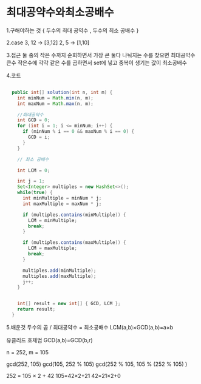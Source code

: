 # 최대공약수와최소공배수

1.구해야하는 것
{ 두수의 최대 공약수 , 두수의 최소 공배수 }


2.case
3, 12 -> [3,12]
2, 5 -> [1,10]


3.접근
둘 중의 작은 수까지 순회하면서 가장 큰 둘다 나눠지는 수를 찾으면 최대공약수
큰수 작은수에 각각 같은 수를 곱하면서 set에 넣고 중복이 생기는 값이 최소공배수


4.코드

```java

  public int[] solution(int n, int m) {
    int minNum = Math.min(n, m);
    int maxNum = Math.max(n, m);

    //최대공약수
    int GCD = 0;
    for (int i = 1; i <= minNum; i++) {
      if (minNum % i == 0 && maxNum % i == 0) {
        GCD = i;
      }
    }

    // 최소 공배수

    int LCM = 0;

    int j = 1;
    Set<Integer> multiples = new HashSet<>();
    while(true) {
      int minMultiple = minNum * j;
      int maxMultiple = maxNum * j;

      if (multiples.contains(minMultiple)) {
        LCM = minMultiple;
        break;
      }

      if (multiples.contains(maxMultiple)) {
        LCM = maxMultiple;
        break;
      }

      multiples.add(minMultiple);
      multiples.add(maxMultiple);
      j++;
    }


    int[] result = new int[] { GCD, LCM };
    return result;
  }

```

5.배운것
두수의 곱 / 최대공약수 = 최소공배수
LCM(a,b)×GCD(a,b)=a×b

유클리드 호제법
GCD(a,b)=GCD(b,r)

n = 252, m = 105

gcd(252, 105)
gcd(105, 252 % 105)
gcd(252 % 105, 105 % (252 % 105) )

252 = 105 × 2 + 42
105=42×2+21
42=21×2+0